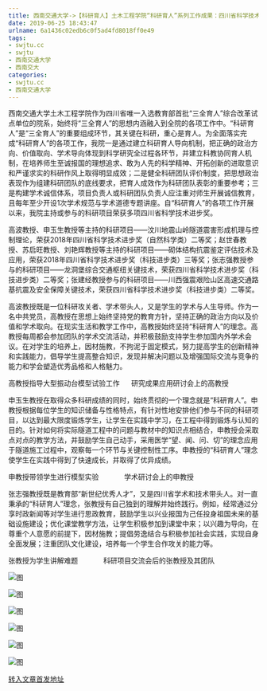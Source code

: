 ```yaml
---
title: 西南交通大学->【科研育人】土木工程学院“科研育人”系列工作成果：四川省科学技术进步奖 | swjtu.cc
date: 2019-06-25 18:43:47
urlname: 6a1436c02edb6c0f5ad4fd8018ff0e49
tags: 
- swjtu.cc
- swjtu
- 西南交通大学
- 西南交大
categories:
- swjtu.cc
- 西南交通大学
---
```



西南交通大学土木工程学院作为四川省唯一入选教育部首批“三全育人”综合改革试点单位的院系，始终将“三全育人”的思想内涵融入到全院的各项工作中。“科研育人”是“三全育人”的重要组成环节，其关键在科研，重心是育人。为全面落实完成“科研育人”的各项工作，我院一是通过建立科研育人导向机制，把正确的政治方向、价值取向、学术导向体现到科学研究全过程各环节，并建立科教协同育人机制，在培养师生至诚报国的理想追求、敢为人先的科学精神、开拓创新的进取意识和严谨求实的科研作风上取得明显成效；二是健全科研团队评价制度，把思想政治表现作为组建科研团队的底线要求，把育人成效作为科研团队表彰的重要参考；三是构建学术诚信体系，项目负责人或科研团队负责人应注重对师生开展诚信教育，且每年至少开设1次学术规范与学术道德专题讲座。自“科研育人”的各项工作开展以来，我院主持或参与的科研项目荣获多项四川省科学技术进步奖。

高波教授、申玉生教授等主持的科研项目——汶川地震山岭隧道震害形成机理与控制理论，荣获2018年四川省科学技术进步奖（自然科学类）二等奖；赵世春教授、苏启旺教授、刘艳辉教授等主持的科研项目——砌体结构抗震鉴定评估技术及应用，荣获2018年四川省科学技术进步奖（科技进步类）三等奖；张志强教授参与的科研项目——龙洞堡综合交通枢纽关键技术，荣获四川省科学技术进步奖（科技进步类）二等奖；张建经教授参与的科研项目——川西强震艰险山区高速交通路基抗震及安全保障关键技术，荣获四川省科学技术进步奖（科技进步类）二等奖。

高波教授既是一位科研攻关者、学术带头人，又是学生的学术与人生导师。作为一名中共党员，高教授在思想上始终坚持党的教育方针，坚持正确的政治方向以及价值和学术取向。在现实生活和教学工作中，高教授始终坚持“科研育人”的理念。高教授每周都会参加团队的学术交流活动，并积极鼓励支持学生参加国内外学术会议。在对学生的培养上，因材施教，不拘泥于固定模式，努力提高学生的创新精神和实践能力，倡导学生提高整合知识，发现并解决问题以及增强国际交流与竞争的能力和学会塑造优秀品格和人格魅力。

高教授指导大型振动台模型试验工作      研究成果应用研讨会上的高教授

申玉生教授在取得众多科研成绩的同时，始终贯彻的一个理念就是“科研育人”。申教授根据每位学生的知识储备与性格特点，有针对性地安排他们参与不同的科研项目，以达到最大限度锻炼学生，让学生在实践中学习，在工程中得到锻炼与认知的目的。针对如何将实际隧道工程中的问题与教材中的知识点相结合，申教授会采取点对点的教学方法，并鼓励学生自己动手，采用医学“望、闻、问、切”的理念应用于隧道施工过程中，观察每一个环节与关键控制性工序。申教授的“科研育人”理念使学生在实践中得到了快速成长，并取得了优异成绩。

申教授带领学生进行模型实验             学术研讨会上的申教授

张志强教授既是教育部“新世纪优秀人才”，又是四川省学术和技术带头人。对一直秉承的“科研育人”理念，张教授有自己独到的理解并始终践行。例如，经常通过分享时政新闻等对学生进行思政教育，鼓励学生以兴业报国为己任投身祖国未来的基础设施建设；优化课堂教学方法，让学生积极参加到课堂中来；以兴趣为导向，在尊重个人意愿的前提下，因材施教；提倡劳逸结合与积极参加社会实践，实现自身全面发展；注重团队文化建设，培养每一个学生合作攻关的能力等。

张教授为学生讲解难题             科研项目交流会后的张教授及其团队



![图](https://news.swjtu.edu.cn/upload/201906/20/201906201204207196.jpg)

![图](https://news.swjtu.edu.cn/upload/201906/20/201906201204134512.jpg)

![图](https://news.swjtu.edu.cn/upload/201906/20/201906201204011355.jpg)

![图](https://news.swjtu.edu.cn/upload/201906/20/201906201203386112.jpg)

![图](https://news.swjtu.edu.cn/upload/201906/20/201906201203102716.jpg)

![图](https://news.swjtu.edu.cn/upload/201906/20/201906201203040932.jpg)

[转入文章首发地址](https://news.swjtu.edu.cn/shownews-18576.shtml)